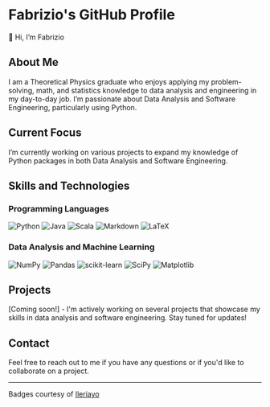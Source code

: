 # Fabrizio's GitHub Profile

👋 Hi, I’m Fabrizio

## About Me

I am a Theoretical Physics graduate who enjoys applying my problem-solving, math, and statistics knowledge to data analysis and engineering in my day-to-day job. I’m passionate about Data Analysis and Software Engineering, particularly using Python.

## Current Focus

I’m currently working on various projects to expand my knowledge of Python packages in both Data Analysis and Software Engineering.

## Skills and Technologies

### Programming Languages
![Python](https://img.shields.io/badge/python-3670A0?style=for-the-badge&logo=python&logoColor=ffdd54)
![Java](https://img.shields.io/badge/java-%23ED8B00.svg?style=for-the-badge&logo=java&logoColor=white)
![Scala](https://img.shields.io/badge/scala-%23DC322F.svg?style=for-the-badge&logo=scala&logoColor=white)
![Markdown](https://img.shields.io/badge/markdown-%23000000.svg?style=for-the-badge&logo=markdown&logoColor=white)
![LaTeX](https://img.shields.io/badge/latex-%23008080.svg?style=for-the-badge&logo=latex&logoColor=white)

### Data Analysis and Machine Learning
![NumPy](https://img.shields.io/badge/numpy-%23013243.svg?style=for-the-badge&logo=numpy&logoColor=white)
![Pandas](https://img.shields.io/badge/pandas-%23150458.svg?style=for-the-badge&logo=pandas&logoColor=white)
![scikit-learn](https://img.shields.io/badge/scikit--learn-%23F7931E.svg?style=for-the-badge&logo=scikit-learn&logoColor=white)
![SciPy](https://img.shields.io/badge/SciPy-%230C55A5.svg?style=for-the-badge&logo=scipy&logoColor=%white)
![Matplotlib](https://img.shields.io/badge/Matplotlib-%23ffffff.svg?style=for-the-badge&logo=Matplotlib&logoColor=black)

## Projects

[Coming soon!] - I'm actively working on several projects that showcase my skills in data analysis and software engineering. Stay tuned for updates!

## Contact

Feel free to reach out to me if you have any questions or if you'd like to collaborate on a project.

---

Badges courtesy of [Ileriayo](https://github.com/Ileriayo)
